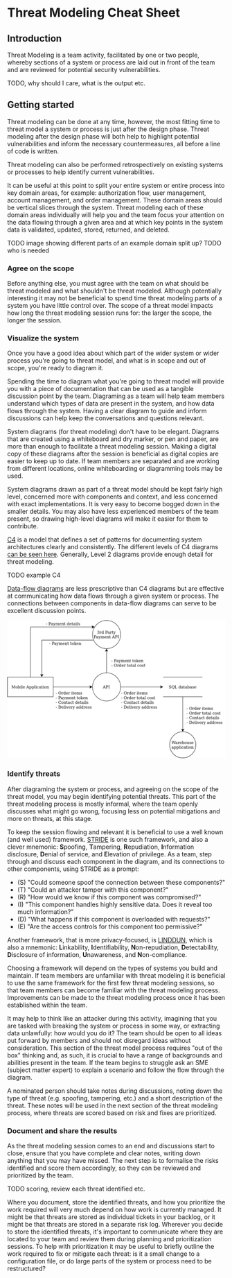 # Threat Modeling Cheat Sheet

## Introduction

Threat Modeling is a team activity, facilitated by one or two people, whereby sections of a system or process are laid out in front of the team and are reviewed for potential security vulnerabilities.

TODO, why should I care, what is the output etc.

## Getting started

Threat modeling can be done at any time, however, the most fitting time to threat model a system or process is just after the design phase. Threat modeling after the design phase will both help to highlight potential vulnerabilities and inform the necessary countermeasures, all before a line of code is written.

Threat modeling can also be performed retrospectively on existing systems or processes to help identify current vulnerabilities.

It can be useful at this point to split your entire system or entire process into key domain areas, for example: authorization flow, user management, account management, and order management. These domain areas should be vertical slices through the system. Threat modeling each of these domain areas individually will help you and the team focus your attention on the data flowing through a given area and at which key points in the system data is validated, updated, stored, returned, and deleted.

TODO image showing different parts of an example domain split up?
TODO who is needed

### Agree on the scope

Before anything else, you must agree with the team on what should be threat modeled and what shouldn't be threat modeled. Although potentially interesting it may not be beneficial to spend time threat modeling parts of a system you have little control over. The scope of a threat model impacts how long the threat modeling session runs for: the larger the scope, the longer the session.

### Visualize the system

Once you have a good idea about which part of the wider system or wider process you're going to threat model, and what is in scope and out of scope, you're ready to diagram it.

Spending the time to diagram what you're going to threat model will provide you with a piece of documentation that can be used as a tangible discussion point by the team. Diagraming as a team will help team members understand which types of data are present in the system, and how data flows through the system. Having a clear diagram to guide and inform discussions can help keep the conversations and questions relevant.

System diagrams (for threat modeling) don't have to be elegant. Diagrams that are created using a whiteboard and dry marker, or pen and paper, are more than enough to facilitate a threat modeling session. Making a digital copy of these diagrams after the session is beneficial as digital copies are easier to keep up to date. If team members are separated and are working from different locations, online whiteboarding or diagramming tools may be used.

System diagrams drawn as part of a threat model should be kept fairly high level, concerned more with components and context, and less concerned with exact implementations. It is very easy to become bogged down in the smaller details. You may also have less experienced members of the team present, so drawing high-level diagrams will make it easier for them to contribute.

[C4](https://c4model.com/) is a model that defines a set of patterns for documenting system architectures clearly and consistently. The different levels of C4 diagrams [can be seen here](https://c4model.com/#CoreDiagrams). Generally, Level 2 diagrams provide enough detail for threat modeling.

TODO example C4

[Data-flow diagrams](https://en.wikipedia.org/wiki/Data-flow_diagram) are less prescriptive than C4 diagrams but are effective at communicating how data flows through a given system or process. The connections between components in data-flow diagrams can serve to be excellent discussion points.

![Data-flow example diagram](../assets/Threat_Modeling_Cheat_Sheet_dfd.png)

### Identify threats

After diagraming the system or process, and agreeing on the scope of the threat model, you may begin identifying potential threats. This part of the threat modeling process is mostly informal, where the team openly discusses what might go wrong, focusing less on potential mitigations and more on threats, at this stage.

To keep the session flowing and relevant it is beneficial to use a well known (and well used) framework. [STRIDE](https://www.microsoft.com/security/blog/2007/09/11/stride-chart/) is one such framework, and also a clever mnemonic: **S**poofing, **T**ampering, **R**epudiation, **I**nformation disclosure, **D**enial of service, and **E**levation of privilege. As a team, step through and discuss each component in the diagram, and its connections to other components, using STRIDE as a prompt:

- (S) "Could someone spoof the connection between these components?"
- (T) "Could an attacker tamper with this component?"
- (R) "How would we know if this component was compromised?"
- (I) "This component handles highly sensitive data. Does it reveal too much information?"
- (D) "What happens if this component is overloaded with requests?"
- (E) "Are the access controls for this component too permissive?"

Another framework, that is more privacy-focused, is [LINDDUN](https://www.linddun.org/), which is also a mnemonic: **L**inkability, **I**dentifiability, **N**on-repudiation, **D**etectability, **D**isclosure of information, **U**nawareness, and **N**on-compliance.

Choosing a framework will depend on the types of systems you build and maintain. If team members are unfamiliar with threat modeling it is beneficial to use the same framework for the first few threat modeling sessions, so that team members can become familiar with the threat modeling process. Improvements can be made to the threat modeling process once it has been established within the team.

It may help to think like an attacker during this activity, imagining that you are tasked with breaking the system or process in some way, or extracting data unlawfully: how would you do it? The team should be open to all ideas put forward by members and should not disregard ideas without consideration. This section of the threat model process requires "out of the box" thinking and, as such, it is crucial to have a range of backgrounds and abilities present in the team. If the team begins to struggle ask an SME (subject matter expert) to explain a scenario and follow the flow through the diagram.

A nominated person should take notes during discussions, noting down the type of threat (e.g. spoofing, tampering, etc.) and a short description of the threat. These notes will be used in the next section of the threat modeling process, where threats are scored based on risk and fixes are prioritized.

### Document and share the results

As the threat modeling session comes to an end and discussions start to close, ensure that you have complete and clear notes, writing down anything that you may have missed. The next step is to formalise the risks identified and score them accordingly, so they can be reviewed and prioritized by the team.

TODO scoring, review each threat identified etc.

Where you document, store the identified threats, and how you prioritize the work required will very much depend on how work is currently managed. It might be that threats are stored as individual tickets in your backlog, or it might be that threats are stored in a separate risk log. Wherever you decide to store the identified threats, it's important to communicate where they are located to your team and review them during planning and prioritization sessions. To help with prioritization it may be useful to briefly outline the work required to fix or mitigate each threat: is it a small change to a configuration file, or do large parts of the system or process need to be restructured?
